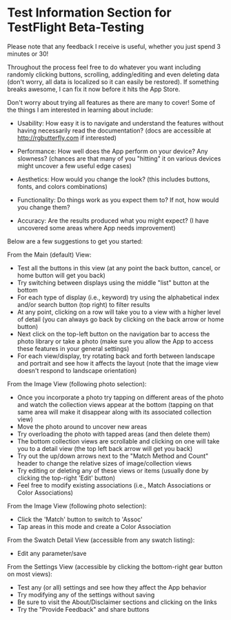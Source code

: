 # Test Information Section for TestFlight Beta-Testing

Please note that any feedback I receive is useful, whether you just spend 3 minutes or 30!

Throughout the process feel free to do whatever you want including randomly clicking buttons, scrolling, adding/editing and even deleting data (don't worry, all data is localized so it can easily be restored). If something breaks awesome, I can fix it now before it hits the App Store. 

Don't worry about trying all features as there are many to cover! Some of the things I am interested in learning about include:

* Usability: How easy it is to navigate and understand the features without having necessarily read the documentation? (docs are accessible at http://rgbutterfly.com if interested)

* Performance: How well does the App perform on your device? Any slowness? (chances are that many of you "hitting" it on various devices might uncover a few useful edge cases)

* Aesthetics: How would you change the look? (this includes buttons, fonts, and colors combinations)

* Functionality: Do things work as you expect them to? If not, how would you change them?

* Accuracy: Are the results produced what you might expect? (I have uncovered some areas where App needs improvement)

Below are a few suggestions to get you started:

From the Main (default) View:
* Test all the buttons in this view (at any point the back button, cancel, or home button will get you back)
* Try switching between displays using the middle "list" button at the bottom
* For each type of display (i.e., keyword) try using the alphabetical index  and/or search button (top right) to filter results
* At any point, clicking on a row will take you to a view with a higher level of detail (you can always go back by clicking on the back arrow or home button)
* Next click on the top-left button on the navigation bar to access the photo library or take a photo (make sure you allow the App to access these features in your general settings)
* For each view/display, try rotating back and forth between landscape and portrait and see how it affects the layout (note that the image view doesn't respond to landscape orientation)

From the Image View (following photo selection):
* Once you incorporate a photo try tapping on different areas of the photo and watch the collection views appear at the bottom (tapping on that same area will make it disappear along with its associated collection view)
* Move the photo around to uncover new areas
* Try overloading the photo with tapped areas (and then delete them)
* The bottom collection views are scrollable and clicking on one will take you to a detail view (the top left back arrow will get you back)
* Try out the up/down arrows next to the "Match Method and Count" header to change the relative sizes of image/collection views
* Try editing or deleting any of these views or items (usually done by clicking the top-right 'Edit' button)
* Feel free to modify existing associations (i.e., Match Associations or Color Associations)

From the Image View (following photo selection):
* Click the 'Match' button to switch to 'Assoc'
* Tap areas in this mode and create a Color Association

From the Swatch Detail View (accessible from any swatch listing):
* Edit any parameter/save

From the Settings View (accessible by clicking the bottom-right gear button on most views):
* Test any (or all) settings and see how they affect the App behavior
* Try modifying any of the settings without saving
* Be sure to visit the About/Disclaimer sections and clicking on the links
* Try the "Provide Feedback" and share buttons
